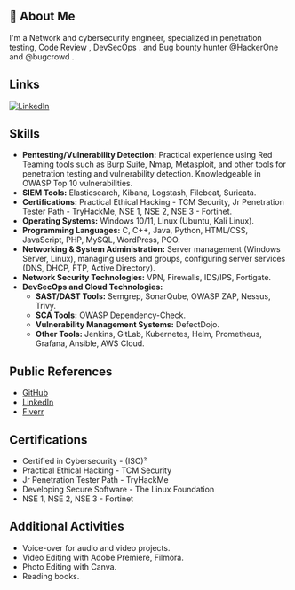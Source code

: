 
## 🚀 About Me
I'm a Network and cybersecurity engineer, specialized in penetration testing, Code Review , DevSecOps . and Bug bounty hunter @HackerOne and @bugcrowd .

## Links
[![LinkedIn](https://img.shields.io/badge/LinkedIn-Profile-blue)](https://www.linkedin.com/in/fathi-ismail/)

## Skills
- **Pentesting/Vulnerability Detection:** Practical experience using Red Teaming tools such as Burp Suite, Nmap, Metasploit, and other tools for penetration testing and vulnerability detection. Knowledgeable in OWASP Top 10 vulnerabilities.
- **SIEM Tools:** Elasticsearch, Kibana, Logstash, Filebeat, Suricata.
- **Certifications:** Practical Ethical Hacking - TCM Security, Jr Penetration Tester Path - TryHackMe, NSE 1, NSE 2, NSE 3 - Fortinet.
- **Operating Systems:** Windows 10/11, Linux (Ubuntu, Kali Linux).
- **Programming Languages:** C, C++, Java, Python, HTML/CSS, JavaScript, PHP, MySQL, WordPress, POO.
- **Networking & System Administration:** Server management (Windows Server, Linux), managing users and groups, configuring server services (DNS, DHCP, FTP, Active Directory).
- **Network Security Technologies:** VPN, Firewalls, IDS/IPS, Fortigate.
- **DevSecOps and Cloud Technologies:**
  - **SAST/DAST Tools:** Semgrep, SonarQube, OWASP ZAP, Nessus, Trivy.
  - **SCA Tools:** OWASP Dependency-Check.
  - **Vulnerability Management Systems:** DefectDojo.
  - **Other Tools:** Jenkins, GitLab, Kubernetes, Helm, Prometheus, Grafana, Ansible, AWS Cloud.

## Public References
- [GitHub](https://github.com/fathiismail)
- [LinkedIn](https://www.linkedin.com/in/fathi-ismail/)
- [Fiverr](https://www.fiverr.com/ismailfathi142)

## Certifications
- Certified in Cybersecurity - (ISC)²
- Practical Ethical Hacking - TCM Security
- Jr Penetration Tester Path - TryHackMe
- Developing Secure Software - The Linux Foundation
- NSE 1, NSE 2, NSE 3 - Fortinet

## Additional Activities
- Voice-over for audio and video projects.
- Video Editing with Adobe Premiere, Filmora.
- Photo Editing with Canva.
- Reading books.

